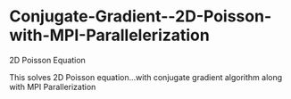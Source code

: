 # Conjugate-Gradient--2D-Poisson-with-MPI-Parallelerization
2D Poisson Equation

This solves 2D Poisson equation...with conjugate gradient algorithm along with MPI Parallerization 


